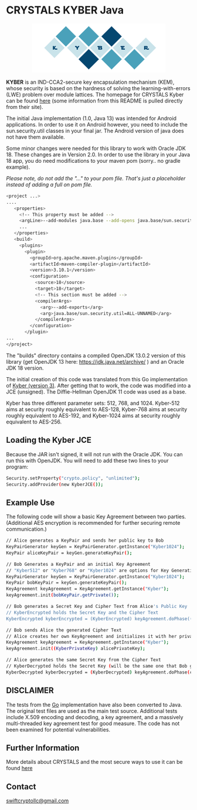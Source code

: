 
# CRYSTALS KYBER Java

<p align="center">
  <img src="./kyber.png"/>
</p>

**KYBER** is an IND-CCA2-secure key encapsulation mechanism (KEM), whose security is based on the hardness of solving the learning-with-errors (LWE) problem over module lattices.  The homepage for CRYSTALS Kyber can be found [here](https://pq-crystals.org/kyber/index.shtml) (some information from this README is pulled directly from their site).

The initial Java implementation (1.0, Java 13) was intended for Android applications. In order to use it on Android however, you need to include the sun.security.util classes in your final jar.  The Android version of java does not have them available.

Some minor changes were needed for this library to work with Oracle JDK 18.  These changes are in Version 2.0.  In order to use the library in your Java 18 app, you do need modifications to your maven pom (sorry.. no gradle example).

*Please note, do not add the "..." to your pom file.  That's just a placeholder instead of adding a full on pom file.*

```bash
<project ...>
....
   <properties>
     <!-- This property must be added -->
     <argLine>--add-modules java.base --add-opens java.base/sun.security.util=ALL-UNNAMED</argLine>
     ...
   </properties>
   <build>
     <plugins>
       <plugin>
         <groupId>org.apache.maven.plugins</groupId>
         <artifactId>maven-compiler-plugin</artifactId>
         <version>3.10.1</version>
         <configuration>
           <source>18</source>
           <target>18</target>
           <!-- This section must be added -->
           <compilerArgs>
             <arg>--add-exports</arg>
             <arg>java.base/sun.security.util=ALL-UNNAMED</arg>
           </compilerArgs>
         </configuration>
       </plugin>
...
</project>
```

The "builds" directory contains a compiled OpenJDK 13.0.2 version of this library (get OpenJDK 13 here: https://jdk.java.net/archive/ ) and an Oracle JDK 18 version.

The initial creation of this code was translated from this Go implementation of [Kyber (version 3)](https://github.com/symbolicsoft/kyber-k2so).  After getting that to work, the code was modified into a JCE (unsigned).  The Diffie-Hellman OpenJDK 11 code was used as a base.

Kyber has three different parameter sets: 512, 768, and 1024.  Kyber-512 aims at security roughly equivalent to AES-128, Kyber-768 aims at security roughly equivalent to AES-192, and Kyber-1024 aims at security roughly equivalent to AES-256. 

## Loading the Kyber JCE
Because the JAR isn't signed, it will not run with the Oracle JDK.  You can run this with OpenJDK.  You will need to add these two lines to your program:

```bash
Security.setProperty("crypto.policy", "unlimited");
Security.addProvider(new KyberJCE());
```

## Example Use 
The following code will show a basic Key Agreement between two parties.  (Additional AES encryption is recommended for further securing remote communication.)

```bash
// Alice generates a KeyPair and sends her public key to Bob
KeyPairGenerator keyGen = KeyPairGenerator.getInstance("Kyber1024");
KeyPair aliceKeyPair = keyGen.generateKeyPair();
```

```bash
// Bob Generates a KeyPair and an initial Key Agreement
// "Kyber512" or "Kyber768" or "Kyber1024" are options for Key Generation
KeyPairGenerator keyGen = KeyPairGenerator.getInstance("Kyber1024");
KeyPair bobKeyPair = keyGen.generateKeyPair();
KeyAgreement keyAgreement = KeyAgreement.getInstance("Kyber");
keyAgreement.init(bobKeyPair.getPrivate());
```

```bash
// Bob generates a Secret Key and Cipher Text from Alice's Public Key
// KyberEncrypted holds the Secret Key and the Cipher Text
KyberEncrypted kyberEncrypted = (KyberEncrypted) keyAgreement.doPhase((KyberPublicKey) alicePublicKey, true);
```

```bash
// Bob sends Alice the generated Cipher Text 
// Alice creates her own KeyAgreement and initializes it with her private key
KeyAgreement keyAgreement = KeyAgreement.getInstance("Kyber");
keyAgreement.init((KyberPrivateKey) alicePrivateKey);
```

```bash
// Alice generates the same Secret Key from the Cipher Text
// KyberDecrypted holds the Secret Key (will be the same one that Bob generated) and the variant
KyberDecrypted kyberDecrypted = (KyberDecrypted) keyAgreement.doPhase(cipherText, true);
```
   
## DISCLAIMER
The tests from the [Go](https://github.com/symbolicsoft/kyber-k2so) implementation have also been converted to Java.  The original test files are used as the main test source.  Additional tests include X.509 encoding and decoding, a key agreement, and a massively multi-threaded key agreement test for good measure. The code has not been examined for potential vulnerabilities.

## Further Information
More details about CRYSTALS and the most secure ways to use it can be found [here](https://pq-crystals.org/index.shtml)

## Contact
swiftcryptollc@gmail.com
